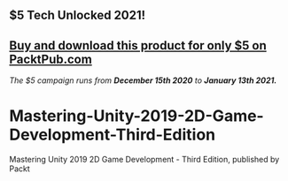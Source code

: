 ## $5 Tech Unlocked 2021!
[Buy and download this product for only $5 on PacktPub.com](https://www.packtpub.com/)
-----
*The $5 campaign         runs from __December 15th 2020__ to __January 13th 2021.__*

# Mastering-Unity-2019-2D-Game-Development-Third-Edition
Mastering Unity 2019 2D Game Development - Third Edition, published by Packt
